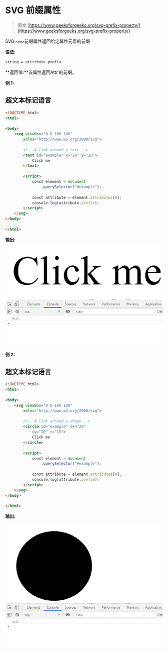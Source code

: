 # SVG 前缀属性

> 原文:[https://www.geeksforgeeks.org/svg-prefix-property/](https://www.geeksforgeeks.org/svg-prefix-property/)

SVG `<em>`前缀属性返回给定属性元素的前缀

**语法:**

```html
string = attribute.prefix

```

**返回值:**该属性返回Attr 的前缀。

**例 1:**

## 超文本标记语言

```html
<!DOCTYPE html>
<html>

<body>
    <svg viewBox="0 0 100 100" 
        xmlns="http://www.w3.org/2000/svg">

        <!-- A link around a text -->
        <text id="example" x="20" y="20">
            Click me
        </text>

        <script>
            const element = document
                .querySelector("#example");

            const attribute = element.attributes[0];
            console.log(attribute.prefix);
        </script>
    </svg>
</body>

</html>
```

**输出:**

![](img/189e4b00a4171352e94b90f3187a5e66.png)
![](img/7bed081f0cdfde8320ec1a50d77140c2.png)

**例 2:**

## 超文本标记语言

```html
<!DOCTYPE html>
<html>

<body>
    <svg viewBox="0 0 100 100" 
        xmlns="http://www.w3.org/2000/svg">

        <!-- A link around a shape -->
        <circle id="example" cx="20" 
            cy="20" r="15">
            Click me
        </circle>

        <script>
            const element = document
                .querySelector("#example");

            const attribute = element.attributes[0];
            console.log(attribute.prefix);
        </script>
    </svg>
</body>

</html>
```

**输出:**

![](img/5d804f93b8dd10d92fee0d52e7e849ce.png)
![](img/7bed081f0cdfde8320ec1a50d77140c2.png)